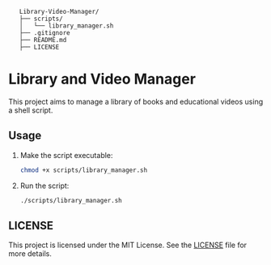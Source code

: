 ```
   Library-Video-Manager/
   ├── scripts/
   │   └── library_manager.sh
   ├── .gitignore
   ├── README.md
   ├── LICENSE
```

# Library and Video Manager

This project aims to manage a library of books and educational videos using a shell script.

## Usage

1. Make the script executable:
   ```bash
   chmod +x scripts/library_manager.sh
   ```
2. Run the script:
   ```Bash
   ./scripts/library_manager.sh
   ```

## LICENSE 

This project is licensed under the MIT License. See the [LICENSE](LICENSE) file for more details.


